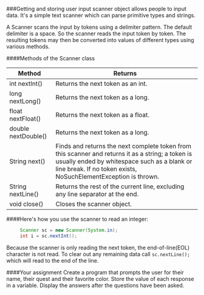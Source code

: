 <!-- djw:done -->
###Getting and storing user input
scanner object allows people to input data. It's a simple text scanner which can parse primitive types and strings. 

A Scanner scans the input by tokens using a delimiter pattern. The default delimiter is a space. So the scanner reads the input token by token. The resulting tokens may then be converted into values of different types using various methods.

####Methods of the Scanner class

|Method|Returns|
|-|-|
|int nextInt()|Returns the next token as an int. |
|long nextLong()|Returns the next token as a long.|
|float nextFloat()|Returns the next token as a float.| 
|double nextDouble()|Returns the next token as a long.| 
|String next()|Finds and returns the next complete token from this scanner and returns it as a string; a token is usually ended by whitespace such as a blank or line break. If no token exists, NoSuchElementException is thrown.|
|String nextLine()|Returns the rest of the current line, excluding any line separator at the end.|
|void close()|Closes the scanner object.

####Here's how you use the scanner to read an integer:

```java
     Scanner sc = new Scanner(System.in);
     int i = sc.nextInt();
```
Because the scanner is only reading the next token, the end-of-line(EOL) character is not read. To clear out any remaining data call ```sc.nextLine();``` which will read to the end of the line.



####Your assignment
Create a program that prompts the user for their name, their quest and their favorite color. Store the value of each response in a variable. Display the answers after the questions have been asked.

